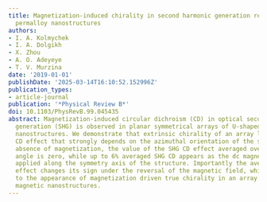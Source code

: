 ```yaml
---
title: Magnetization-induced chirality in second harmonic generation response of U-shaped
  permalloy nanostructures
authors:
- I. A. Kolmychek
- I. A. Dolgikh
- X. Zhou
- A. O. Adeyeye
- T. V. Murzina
date: '2019-01-01'
publishDate: '2025-03-14T16:10:52.152996Z'
publication_types:
- article-journal
publication: '*Physical Review B*'
doi: 10.1103/PhysRevB.99.045435
abstract: Magnetization-induced circular dichroism (CD) in optical second harmonic
  generation (SHG) is observed in planar symmetrical arrays of U-shaped permalloy
  nanostructures. We demonstrate that extrinsic chirality of an array leads to the
  CD effect that strongly depends on the azimuthal orientation of the sample. In the
  absence of magnetization, the value of the SHG CD effect averaged over 2π azimuthal
  angle is zero, while up to 6% averaged SHG CD appears as the dc magnetic field is
  applied along the symmetry axis of the structure. Importantly the averaged SHG CD
  effect changes its sign under the reversal of the magnetic field, which corresponds
  to the appearance of magnetization driven true chirality in an array of symmetric
  magnetic nanostructures.
---
```

